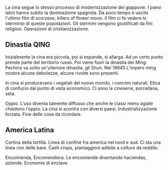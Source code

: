 La cina segue lo stesso processo di modernizzazione del giappone. I paesi latini hanno subito la dominazione spagnola. Da poco tempo è uscito l'ultimo film di scorzese, killers of flower moon. Il film ci fa vedere lo sterminio di queste popolazioni. Gli stermini vengono giustificati da fini religiosi. Operazioni di cristianizzazione. 

## Dinastia QING

Inizialmente la cina era piccola, poi si espande, si allarga. Ad un certo punto prende parte del territorio russo. Poi viene fuori la dinastia dei Ming. Pechino va sotto un'ulteriore dinastia, gli Shun. Nel 19645 L'impero ming mostra alcune debolezze, alcune rivolte sono presenti. 

In cina si producevano i vegetali del nuovo mondo, i concimi naturali. Etica di confucio dal punto di vista economico. Ci sono le cineserie, porcellana, seta. 

Oppio. L'uso diventa talmente diffusso che anche le classi meno agiate chiedono l'oppio. La cina si scontra con diversi paesi. Industrializzazione forzata. Fine delle cose da ricordare.

## America Latina

Cortina della tortilla. Linea di confine fra america nel nord e sud. Ci sta una linea con delle bare. Cash crops, piantaggioni adibite a colture da reddito. 

Encomienda, Encomendiera. Le encomiende diventando haciendas, aziende. Economie di enclave. 
